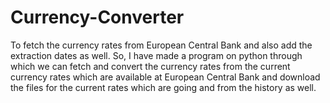 # Currency-Converter
To fetch the currency rates from European Central Bank and also add the extraction dates as well. So, I have made a program on python through which we can fetch and convert the currency rates from the current currency rates which are available at European Central Bank and download the files for the current rates which are going and from the history as well.
